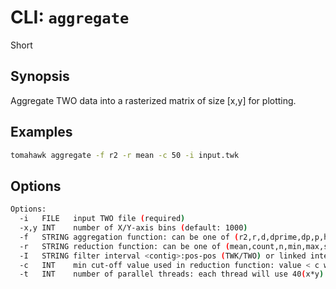 # CLI: `aggregate`
Short

## Synopsis
Aggregate TWO data into a rasterized matrix of size [x,y] for plotting.

## Examples
```bash
tomahawk aggregate -f r2 -r mean -c 50 -i input.twk
```

## Options
```bash
Options:
  -i   FILE   input TWO file (required)
  -x,y INT    number of X/Y-axis bins (default: 1000)
  -f   STRING aggregation function: can be one of (r2,r,d,dprime,dp,p,hets,alts,het,alt)(required)
  -r   STRING reduction function: can be one of (mean,count,n,min,max,sd)(required)
  -I   STRING filter interval <contig>:pos-pos (TWK/TWO) or linked interval <contig>:pos-pos,<contig>:pos-pos
  -c   INT    min cut-off value used in reduction function: value < c will be set to 0 (default: 5)
  -t   INT    number of parallel threads: each thread will use 40(x*y) bytes
```
